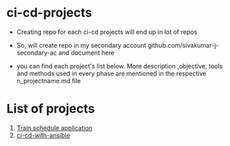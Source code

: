 # ci-cd-projects

* Creating repo for each ci-cd projects will end up in lot of repos

* So, will create repo in my secondary account github.com/sivakumar-j-secondary-ac and document here

* you can find each project's list below.  More description ,objective, tools and methods used in every phase are mentioned in the respective n_projectname.md file

# List of projects

  1. [Train schedule application](https://github.com/sivakumar-j/ci-cd-projects/blob/master/1_Train%20schedule%20application.md)
  2. [ci-cd-with-ansible](https://github.com/sivakumar-j/ci-cd-projects/blob/master/2_ci-cd-with-ansible.md)

